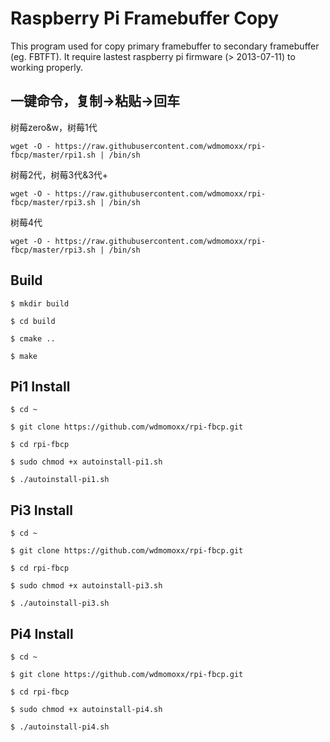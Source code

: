 Raspberry Pi Framebuffer Copy
=============================
This program used for copy primary framebuffer to secondary framebuffer (eg. FBTFT). It require lastest raspberry pi firmware (> 2013-07-11) to working properly.

一键命令，复制->粘贴->回车
----
树莓zero&w，树莓1代
```
wget -O - https://raw.githubusercontent.com/wdmomoxx/rpi-fbcp/master/rpi1.sh | /bin/sh
```
树莓2代，树莓3代&3代+
```
wget -O - https://raw.githubusercontent.com/wdmomoxx/rpi-fbcp/master/rpi3.sh | /bin/sh
```
树莓4代
```
wget -O - https://raw.githubusercontent.com/wdmomoxx/rpi-fbcp/master/rpi3.sh | /bin/sh
```

Build
-----

    $ mkdir build
    
    $ cd build
    
    $ cmake ..
    
    $ make 

Pi1 Install
-----

    $ cd ~
    
    $ git clone https://github.com/wdmomoxx/rpi-fbcp.git
    
    $ cd rpi-fbcp
    
    $ sudo chmod +x autoinstall-pi1.sh
        
    $ ./autoinstall-pi1.sh

Pi3 Install
-----

    $ cd ~
    
    $ git clone https://github.com/wdmomoxx/rpi-fbcp.git
    
    $ cd rpi-fbcp
    
    $ sudo chmod +x autoinstall-pi3.sh
        
    $ ./autoinstall-pi3.sh

Pi4 Install
-----

    $ cd ~
    
    $ git clone https://github.com/wdmomoxx/rpi-fbcp.git
    
    $ cd rpi-fbcp
    
    $ sudo chmod +x autoinstall-pi4.sh
        
    $ ./autoinstall-pi4.sh
